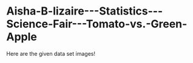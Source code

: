 # Aisha-B-lizaire---Statistics---Science-Fair---Tomato-vs.-Green-Apple
Here are the given data set images!
